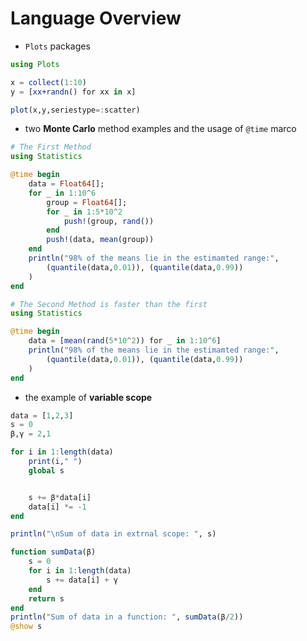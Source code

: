 # Language Overview
- `Plots` packages

```julia
using Plots

x = collect(1:10)
y = [xx+randn() for xx in x]

plot(x,y,seriestype=:scatter)
```

- two **Monte Carlo**  method examples and the usage of `@time` marco

```julia
# The First Method
using Statistics

@time begin
    data = Float64[];
    for _ in 1:10^6
        group = Float64[];
        for _ in 1:5*10^2
            push!(group, rand())
        end
        push!(data, mean(group))
    end
    println("98% of the means lie in the estimamted range:",
        (quantile(data,0.01)), (quantile(data,0.99))
    )
end

# The Second Method is faster than the first
using Statistics

@time begin
    data = [mean(rand(5*10^2)) for _ in 1:10^6]
    println("98% of the means lie in the estimamted range:",
        (quantile(data,0.01)), (quantile(data,0.99))
    )
end
```

- the example of **variable scope**

```julia
data = [1,2,3]
s = 0
β,γ = 2,1

for i in 1:length(data)
    print(i," ")
    global s


    s += β*data[i]
    data[i] *= -1
end

println("\nSum of data in extrnal scope: ", s)

function sumData(β)
    s = 0
    for i in 1:length(data)
        s += data[i] + γ
    end
    return s
end
println("Sum of data in a function: ", sumData(β/2))
@show s
```

